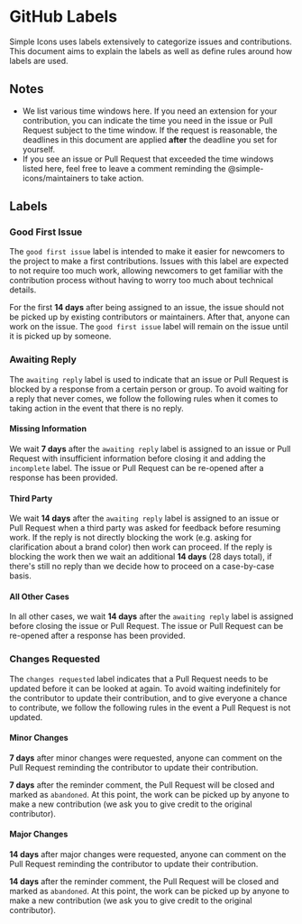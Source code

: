 # GitHub Labels

Simple Icons uses labels extensively to categorize issues and contributions. This document aims to explain the labels as well as define rules around how labels are used.

## Notes

- We list various time windows here. If you need an extension for your contribution, you can indicate the time you need in the issue or Pull Request subject to the time window. If the request is reasonable, the deadlines in this document are applied **after** the deadline you set for yourself.
- If you see an issue or Pull Request that exceeded the time windows listed here, feel free to leave a comment reminding the @simple-icons/maintainers to take action.

## Labels

### Good First Issue

The `good first issue` label is intended to make it easier for newcomers to the project to make a first contributions. Issues with this label are expected to not require too much work, allowing newcomers to get familiar with the contribution process without having to worry too much about technical details.

For the first **14 days** after being assigned to an issue, the issue should not be picked up by existing contributors or maintainers. After that, anyone can work on the issue. The `good first issue` label will remain on the issue until it is picked up by someone.

### Awaiting Reply

The `awaiting reply` label is used to indicate that an issue or Pull Request is blocked by a response from a certain person or group. To avoid waiting for a reply that never comes, we follow the following rules when it comes to taking action in the event that there is no reply.

#### Missing Information

We wait **7 days** after the `awaiting reply` label is assigned to an issue or Pull Request with insufficient information before closing it and adding the `incomplete` label. The issue or Pull Request can be re-opened after a response has been provided.

#### Third Party

We wait **14 days** after the `awaiting reply` label is assigned to an issue or Pull Request when a third party was asked for feedback before resuming work. If the reply is not directly blocking the work (e.g. asking for clarification about a brand color) then work can proceed. If the reply is blocking the work then we wait an additional **14 days** (28 days total), if there's still no reply than we decide how to proceed on a case-by-case basis.

#### All Other Cases

In all other cases, we wait **14 days** after the `awaiting reply` label is assigned before closing the issue or Pull Request. The issue or Pull Request can be re-opened after a response has been provided.

### Changes Requested

The `changes requested` label indicates that a Pull Request needs to be updated before it can be looked at again. To avoid waiting indefinitely for the contributor to update their contribution, and to give everyone a chance to contribute, we follow the following rules in the event a Pull Request is not updated.

#### Minor Changes

**7 days** after minor changes were requested, anyone can comment on the Pull Request reminding the contributor to update their contribution.

**7 days** after the reminder comment, the Pull Request will be closed and marked as `abandoned`. At this point, the work can be picked up by anyone to make a new contribution (we ask you to give credit to the original contributor).

#### Major Changes

**14 days** after major changes were requested, anyone can comment on the Pull Request reminding the contributor to update their contribution.

**14 days** after the reminder comment, the Pull Request will be closed and marked as `abandoned`. At this point, the work can be picked up by anyone to make a new contribution (we ask you to give credit to the original contributor).

